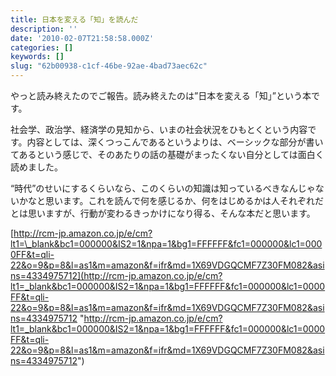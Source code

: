 ```yaml
---
title: 日本を変える「知」を読んだ
description: ''
date: '2010-02-07T21:58:58.000Z'
categories: []
keywords: []
slug: "62b00938-c1cf-46be-92ae-4bad73aec62c"
---
```

やっと読み終えたのでご報告。読み終えたのは”日本を変える「知」”という本です。

社会学、政治学、経済学の見知から、いまの社会状況をひもとくという内容です。内容としては、深くつっこんであるというよりは、ベーシックな部分が書いてあるという感じで、そのあたりの話の基礎がまったくない自分としては面白く読めました。

“時代”のせいにするくらいなら、このくらいの知識は知っているべきなんじゃないかなと思います。これを読んで何を感じるか、何をはじめるかは人それぞれだとは思いますが、行動が変わるきっかけになり得る、そんな本だと思います。

[http://rcm-jp.amazon.co.jp/e/cm?lt1=\_blank&bc1=000000&IS2=1&npa=1&bg1=FFFFFF&fc1=000000&lc1=0000FF&t=qli-22&o=9&p=8&l=as1&m=amazon&f=ifr&md=1X69VDGQCMF7Z30FM082&asins=4334975712](http://rcm-jp.amazon.co.jp/e/cm?lt1=_blank&bc1=000000&IS2=1&npa=1&bg1=FFFFFF&fc1=000000&lc1=0000FF&t=qli-22&o=9&p=8&l=as1&m=amazon&f=ifr&md=1X69VDGQCMF7Z30FM082&asins=4334975712 "http://rcm-jp.amazon.co.jp/e/cm?lt1=_blank&bc1=000000&IS2=1&npa=1&bg1=FFFFFF&fc1=000000&lc1=0000FF&t=qli-22&o=9&p=8&l=as1&m=amazon&f=ifr&md=1X69VDGQCMF7Z30FM082&asins=4334975712")